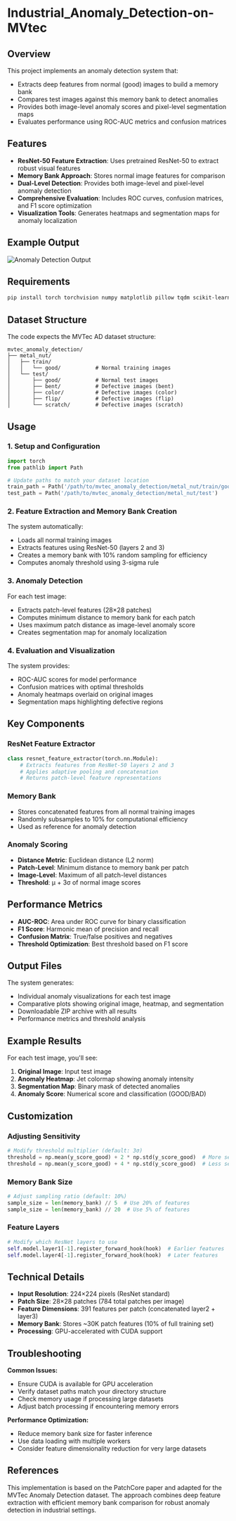 # Industrial_Anomaly_Detection-on-MVtec

## Overview

This project implements an anomaly detection system that:
- Extracts deep features from normal (good) images to build a memory bank
- Compares test images against this memory bank to detect anomalies
- Provides both image-level anomaly scores and pixel-level segmentation maps
- Evaluates performance using ROC-AUC metrics and confusion matrices

## Features

- **ResNet-50 Feature Extraction**: Uses pretrained ResNet-50 to extract robust visual features
- **Memory Bank Approach**: Stores normal image features for comparison
- **Dual-Level Detection**: Provides both image-level and pixel-level anomaly detection
- **Comprehensive Evaluation**: Includes ROC curves, confusion matrices, and F1 score optimization
- **Visualization Tools**: Generates heatmaps and segmentation maps for anomaly localization

## Example Output

![Anomaly Detection Output](Output.JPG)

## Requirements

```bash
pip install torch torchvision numpy matplotlib pillow tqdm scikit-learn opencv-python pathlib
```

## Dataset Structure

The code expects the MVTec AD dataset structure:
```
mvtec_anomaly_detection/
├── metal_nut/
│   ├── train/
│   │   └── good/           # Normal training images
│   └── test/
│       ├── good/           # Normal test images
│       ├── bent/           # Defective images (bent)
│       ├── color/          # Defective images (color)
│       ├── flip/           # Defective images (flip)
│       └── scratch/        # Defective images (scratch)
```

## Usage

### 1. Setup and Configuration

```python
import torch
from pathlib import Path

# Update paths to match your dataset location
train_path = Path('/path/to/mvtec_anomaly_detection/metal_nut/train/good')
test_path = Path('/path/to/mvtec_anomaly_detection/metal_nut/test')
```

### 2. Feature Extraction and Memory Bank Creation

The system automatically:
- Loads all normal training images
- Extracts features using ResNet-50 (layers 2 and 3)
- Creates a memory bank with 10% random sampling for efficiency
- Computes anomaly threshold using 3-sigma rule

### 3. Anomaly Detection

For each test image:
- Extracts patch-level features (28×28 patches)
- Computes minimum distance to memory bank for each patch
- Uses maximum patch distance as image-level anomaly score
- Creates segmentation map for anomaly localization

### 4. Evaluation and Visualization

The system provides:
- ROC-AUC scores for model performance
- Confusion matrices with optimal thresholds
- Anomaly heatmaps overlaid on original images
- Segmentation maps highlighting defective regions

## Key Components

### ResNet Feature Extractor
```python
class resnet_feature_extractor(torch.nn.Module):
    # Extracts features from ResNet-50 layers 2 and 3
    # Applies adaptive pooling and concatenation
    # Returns patch-level feature representations
```

### Memory Bank
- Stores concatenated features from all normal training images
- Randomly subsamples to 10% for computational efficiency
- Used as reference for anomaly detection

### Anomaly Scoring
- **Distance Metric**: Euclidean distance (L2 norm)
- **Patch-Level**: Minimum distance to memory bank per patch
- **Image-Level**: Maximum of all patch-level distances
- **Threshold**: μ + 3σ of normal image scores

## Performance Metrics

- **AUC-ROC**: Area under ROC curve for binary classification
- **F1 Score**: Harmonic mean of precision and recall
- **Confusion Matrix**: True/false positives and negatives
- **Threshold Optimization**: Best threshold based on F1 score

## Output Files

The system generates:
- Individual anomaly visualizations for each test image
- Comparative plots showing original image, heatmap, and segmentation
- Downloadable ZIP archive with all results
- Performance metrics and threshold analysis

## Example Results

For each test image, you'll see:
1. **Original Image**: Input test image
2. **Anomaly Heatmap**: Jet colormap showing anomaly intensity
3. **Segmentation Map**: Binary mask of detected anomalies
4. **Anomaly Score**: Numerical score and classification (GOOD/BAD)

## Customization

### Adjusting Sensitivity
```python
# Modify threshold multiplier (default: 3σ)
threshold = np.mean(y_score_good) + 2 * np.std(y_score_good)  # More sensitive
threshold = np.mean(y_score_good) + 4 * np.std(y_score_good)  # Less sensitive
```

### Memory Bank Size
```python
# Adjust sampling ratio (default: 10%)
sample_size = len(memory_bank) // 5  # Use 20% of features
sample_size = len(memory_bank) // 20  # Use 5% of features
```

### Feature Layers
```python
# Modify which ResNet layers to use
self.model.layer1[-1].register_forward_hook(hook)  # Earlier features
self.model.layer4[-1].register_forward_hook(hook)  # Later features
```

## Technical Details

- **Input Resolution**: 224×224 pixels (ResNet standard)
- **Patch Size**: 28×28 patches (784 total patches per image)
- **Feature Dimensions**: 391 features per patch (concatenated layer2 + layer3)
- **Memory Bank**: Stores ~30K patch features (10% of full training set)
- **Processing**: GPU-accelerated with CUDA support

## Troubleshooting

**Common Issues:**
- Ensure CUDA is available for GPU acceleration
- Verify dataset paths match your directory structure
- Check memory usage if processing large datasets
- Adjust batch processing if encountering memory errors

**Performance Optimization:**
- Reduce memory bank size for faster inference
- Use data loading with multiple workers
- Consider feature dimensionality reduction for very large datasets

## References

This implementation is based on the PatchCore paper and adapted for the MVTec Anomaly Detection dataset. The approach combines deep feature extraction with efficient memory bank comparison for robust anomaly detection in industrial settings.
